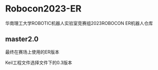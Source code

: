 # Robocon2023-ER
华南理工大学ROBOTIC机器人实验室竞赛组2023ROBOCON ER机器人仓库

## master2.0

最终在赛场上使用的ER版本

Keil工程文件选择文件下的0.3版本


